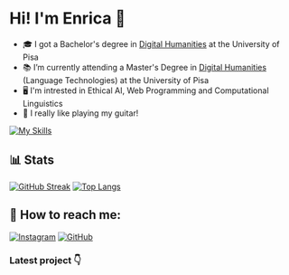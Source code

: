 ### <h1>Hi! I'm Enrica 👋</h1>

<!--
**enricadirado/enricadirado** is a ✨ _special_ ✨ repository because its `README.md` (this file) appears on your GitHub profile.

Here are some ideas to get you started:

- 🔭 I’m currently working on ...
- 🌱 I’m currently learning ...
- 👯 I’m looking to collaborate on ...
- 🤔 I’m looking for help with ...
- 💬 Ask me about ...
- 📫 How to reach me: ...
- 😄 Pronouns: ...
- ⚡ Fun fact: ...
-->

- 🎓 I got a Bachelor's degree in [Digital Humanities](https://infouma.fileli.unipi.it/laurea-triennale/) at the University of Pisa
- 📚 I’m currently attending a Master's Degree in [Digital Humanities](https://infouma.fileli.unipi.it/laurea-magistrale/) (Language Technologies) at the University of Pisa
- 🖥️ I'm intrested in Ethical AI, Web Programming and Computational Linguistics
- 🎸 I really like playing my guitar!
<!-- 👩🏼‍💻 I’m currently working on a <b>Computational Linguistics project</b>-->



[![My Skills](https://skillicons.dev/icons?i=bootstrap,css,html,js,jquery,mysql,php,py&theme=light)](https://skillicons.dev)


### <h2>📊 Stats</h2>

<!--[![Anurag's GitHub stats](https://github-readme-stats.vercel.app/api?username=enricadirado)](https://github.com/enricadirado/github-readme-stats)-->

[![GitHub Streak](https://streak-stats.demolab.com?user=enricadirado&theme=tokyonight&hide_border=true&mode=weekly)](https://git.io/streak-stats)
[![Top Langs](https://github-readme-stats.vercel.app/api/top-langs/?username=enricadirado&layout=compact)](https://github.com/enricadirado/github-readme-stats)

### <h2>🌌 How to reach me:</h2>
[![Instagram](https://img.shields.io/badge/Instagram-E4405F?style=for-the-badge&logo=instagram&logoColor=white)](https://www.instagram.com/ebb.and.flow__/)
[![GitHub](https://img.shields.io/badge/GitHub-100000?style=for-the-badge&logo=github&logoColor=white)](https://github.com/enricadirado)


<h3>Latest project 👇</h3>  
<!--Have a look at what I'm working on!-->

